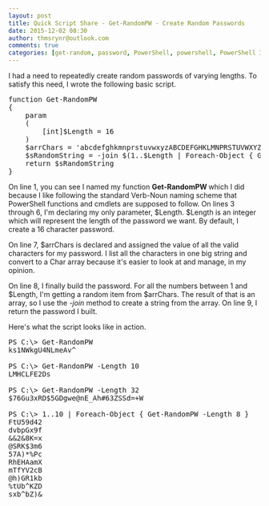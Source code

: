 ```yaml
---
layout: post
title: Quick Script Share - Get-RandomPW - Create Random Passwords
date: 2015-12-02 08:30
author: thmsrynr@outlook.com
comments: true
categories: [get-random, password, PowerShell, powershell, PowerShell ISE, powershell ise, script share]
---
```

I had a need to repeatedly create random passwords of varying lengths. To satisfy this need, I wrote the following basic script.

<pre class="lang:ps decode:true">function Get-RandomPW
{
    param
    (
        [int]$Length = 16
    )
    $arrChars = 'abcdefghkmnprstuvwxyzABCDEFGHKLMNPRSTUVWXYZ123456789!@#$%^&amp;*()-=_+'.ToCharArray()
    $sRandomString = -join $(1..$Length | Foreach-Object { Get-Random -InputObject $arrChars })
    return $sRandomString
}</pre>

On line 1, you can see I named my function <strong>Get-RandomPW </strong>which I did because I like following the standard Verb-Noun naming scheme that PowerShell functions and cmdlets are supposed to follow. On lines 3 through 6, I'm declaring my only parameter, $Length. $Length is an integer which will represent the length of the password we want. By default, I create a 16 character password.

On line 7, $arrChars is declared and assigned the value of all the valid characters for my password. I list all the characters in one big string and convert to a Char array because it's easier to look at and manage, in my opinion.

On line 8, I finally build the password. For all the numbers between 1 and $Length, I'm getting a random item from $arrChars. The result of that is an array, so I use the <em>-join</em> method to create a string from the array. On line 9, I return the password I built.

Here's what the script looks like in action.

<pre class="lang:ps decode:true ">PS C:\&gt; Get-RandomPW
ks1NWkgU4NLmeAv^

PS C:\&gt; Get-RandomPW -Length 10
LMHCLFE2Ds

PS C:\&gt; Get-RandomPW -Length 32
$76Gu3xRD$5GDgwe@nE_Ah#63ZSSd=+W

PS C:\&gt; 1..10 | Foreach-Object { Get-RandomPW -Length 8 }
FtU59d42
dvbpGx9f
&amp;&amp;2&amp;8K=x
@SRK$3m6
57A)*%Pc
RhEHAamX
mTfYV2cB
@h)GR1kb
%tUb^KZD
sxb^bZ)&amp;</pre>

&nbsp;
